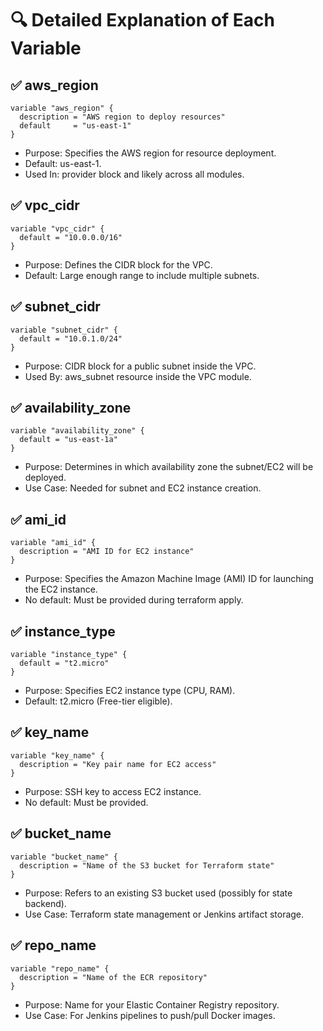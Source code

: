 # 🔍 Detailed Explanation of Each Variable

## ✅ aws_region
```hcl
variable "aws_region" {
  description = "AWS region to deploy resources"
  default     = "us-east-1"
}

```
- Purpose: Specifies the AWS region for resource deployment.
- Default: us-east-1.
- Used In: provider block and likely across all modules.

## ✅ vpc_cidr
```hcl
variable "vpc_cidr" {
  default = "10.0.0.0/16"
}
```

- Purpose: Defines the CIDR block for the VPC.
- Default: Large enough range to include multiple subnets.

## ✅ subnet_cidr
``` hcl
variable "subnet_cidr" {
  default = "10.0.1.0/24"
}
```

- Purpose: CIDR block for a public subnet inside the VPC.
- Used By: aws_subnet resource inside the VPC module.

## ✅ availability_zone
```hcl
variable "availability_zone" {
  default = "us-east-1a"
}
```

- Purpose: Determines in which availability zone the subnet/EC2 will be deployed.
- Use Case: Needed for subnet and EC2 instance creation.

## ✅ ami_id
```hcl
variable "ami_id" {
  description = "AMI ID for EC2 instance"
}
```

- Purpose: Specifies the Amazon Machine Image (AMI) ID for launching the EC2 instance.
- No default: Must be provided during terraform apply.

## ✅ instance_type
```hcl
variable "instance_type" {
  default = "t2.micro"
}
```

- Purpose: Specifies EC2 instance type (CPU, RAM).
- Default: t2.micro (Free-tier eligible).

## ✅ key_name
```hcl
variable "key_name" {
  description = "Key pair name for EC2 access"
}
```

- Purpose: SSH key to access EC2 instance.
- No default: Must be provided.

## ✅ bucket_name
```hcl
variable "bucket_name" {
  description = "Name of the S3 bucket for Terraform state"
}
```

- Purpose: Refers to an existing S3 bucket used (possibly for state backend).
- Use Case: Terraform state management or Jenkins artifact storage.

## ✅ repo_name
```hcl
variable "repo_name" {
  description = "Name of the ECR repository"
}
```

- Purpose: Name for your Elastic Container Registry repository.
- Use Case: For Jenkins pipelines to push/pull Docker images.

